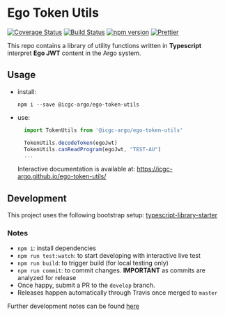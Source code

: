 # Ego Token Utils

[![Coverage Status](https://coveralls.io/repos/github/icgc-argo/ego-token-utils/badge.svg?branch=master)](https://coveralls.io/github/icgc-argo/ego-token-utils?branch=master)
[![Build Status](https://travis-ci.org/icgc-argo/ego-token-utils.svg?branch=master)](https://travis-ci.org/icgc-argo/ego-token-utils)
[![npm version](https://badge.fury.io/js/%40icgc-argo%2Fego-token-utils.svg)](https://badge.fury.io/js/%40icgc-argo%2Fego-token-utils)
[![Prettier](https://img.shields.io/badge/styled_with-prettier-ff69b4.svg)](https://prettier.io/)

This repo contains a library of utility functions written in **Typescript** interpret **Ego JWT** content in the Argo system.

## Usage

- install:
  ```
  npm i --save @icgc-argo/ego-token-utils
  ```
- use:

  ```typescript
    import TokenUtils from '@icgc-argo/ego-token-utils'

    TokenUtils.decodeToken(egoJwt)
    TokenUtils.canReadProgram(egoJwt, "TEST-AU")
    ...
  ```

  Interactive documentation is available at: https://icgc-argo.github.io/ego-token-utils/

## Development

This project uses the following bootstrap setup: [typescript-library-starter](https://github.com/alexjoverm/typescript-library-starter)

### Notes

- `npm i`: install dependencies
- `npm run test:watch`: to start developing with interactive live test
- `npm run build`: to trigger build (for local testing only)
- `npm run commit`: to commit changes. **IMPORTANT** as commits are analyzed for release
- Once happy, submit a PR to the `develop` branch.
- Releases happen automatically through Travis once merged to `master`

Further development notes can be found [here](/DEVELOPMENT.md)
